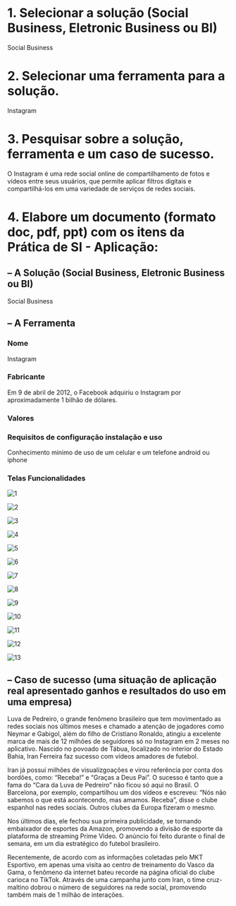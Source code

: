 # 1. Selecionar a solução (Social Business, Eletronic Business ou BI)
Social Business

# 2. Selecionar uma ferramenta para a solução.
Instagram

# 3. Pesquisar sobre a solução, ferramenta e um caso de sucesso.
O Instagram é uma rede social online de compartilhamento de fotos e vídeos entre seus usuários, que permite aplicar filtros digitais e compartilhá-los em uma variedade de serviços de redes sociais.

# 4. Elabore um documento (formato doc, pdf, ppt) com os itens da Prática de SI - Aplicação:
## – A Solução (Social Business, Eletronic Business ou BI)
Social Business

## – A Ferramenta 
### Nome
Instagram

### Fabricante
Em 9 de abril de 2012, o Facebook adquiriu o Instagram por aproximadamente 1 bilhão de dólares.

### Valores

### Requisitos de configuração instalação e uso
Conhecimento minimo de uso de um celular e um telefone android ou iphone

### Telas Funcionalidades

![1](https://user-images.githubusercontent.com/32443720/170384333-0c21414f-d9b3-42fd-aff9-cc7d5a3417a2.jpeg)

![2](https://user-images.githubusercontent.com/32443720/170384331-e64b5b46-1151-4081-886f-5a4d15ed215d.jpeg)

![3](https://user-images.githubusercontent.com/32443720/170384329-29f5dccd-6ea3-4abd-9346-e91f846bfa65.jpeg)

![4](https://user-images.githubusercontent.com/32443720/170384326-29cdc1b4-d2de-40bb-8f36-9e1df087cce2.jpeg)

![5](https://user-images.githubusercontent.com/32443720/170384324-c08ef543-0b37-4960-9de1-37a3b8dcc893.jpeg)

![6](https://user-images.githubusercontent.com/32443720/170384321-8d4be822-1fe8-4acd-bcc2-0df5d44fc57f.jpeg)

![7](https://user-images.githubusercontent.com/32443720/170384320-b2f8ba72-d610-4729-8fb8-d4eb72b1ea16.jpeg)

![8](https://user-images.githubusercontent.com/32443720/170384319-6c1305d2-a57c-404b-a719-6d5d09ae6279.jpeg)

![9](https://user-images.githubusercontent.com/32443720/170384317-ae1ca86f-30b1-4683-ae65-891627c67e07.jpeg)

![10](https://user-images.githubusercontent.com/32443720/170384316-ac873a11-df3a-40b2-86a9-11c51f4cbda9.jpeg)

![11](https://user-images.githubusercontent.com/32443720/170384312-4f2208d6-f070-4fa3-a734-fa4bf1c3ca2c.jpeg)

![12](https://user-images.githubusercontent.com/32443720/170384311-04b025c4-7dbe-4092-9af8-ead2ae68c2ad.jpeg)

![13](https://user-images.githubusercontent.com/32443720/170384306-8304c13a-5d5f-4dcc-bf2b-6f2dc21c5b40.jpeg)


## – Caso de sucesso (uma situação de aplicação real apresentado ganhos e resultados do uso em uma empresa)
Luva de Pedreiro, o grande fenômeno brasileiro que tem movimentado as redes sociais nos últimos meses e chamado a atenção de jogadores como Neymar e Gabigol, além do filho de Cristiano Ronaldo, atingiu a excelente marca de mais de 12 milhões de seguidores só no Instagram em 2 meses no aplicativo. Nascido no povoado de Tábua, localizado no interior do Estado Bahia, Iran Ferreira faz sucesso com vídeos amadores de futebol.

Iran já possuí milhões de visualizgoações e virou referência por conta dos bordões, como: “Receba!” e “Graças a Deus Pai”. O sucesso é tanto que a fama do “Cara da Luva de Pedreiro” não ficou só aqui no Brasil. O Barcelona, por exemplo, compartilhou um dos vídeos e escreveu: “Nós não sabemos o que está acontecendo, mas amamos. Receba”, disse o clube espanhol nas redes sociais. Outros clubes da Europa fizeram o mesmo.

Nos últimos dias, ele fechou sua primeira publicidade, se tornando embaixador de esportes da Amazon, promovendo a divisão de esporte da plataforma de streaming Prime Video. O anúncio foi feito durante o final de semana, em um dia estratégico do futebol brasileiro.

Recentemente, de acordo com as informações coletadas pelo MKT Esportivo, em apenas uma visita ao centro de treinamento do Vasco da Gama, o fenômeno da internet bateu recorde na página oficial do clube carioca no TikTok. Através de uma campanha junto com Iran, o time cruz-maltino dobrou o número de seguidores na rede social, promovendo também mais de 1 milhão de interações.